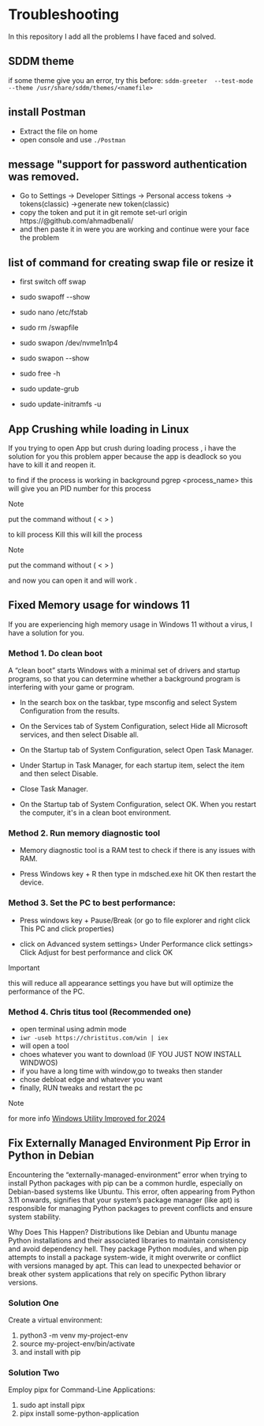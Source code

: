 # Troubleshooting
In this repository I add all the problems I have faced and solved.


## SDDM theme

if some theme give you an error, try this before:
`sddm-greeter  --test-mode --theme /usr/share/sddm/themes/<namefile>`

## install Postman

- Extract the file on home
- open console and use `./Postman` 

## message "support for password authentication was removed.

- Go to Settings -> Developer Sittings -> Personal access tokens -> tokens(classic) ->generate new token(classic)
- copy the token and put it in git remote set-url origin https://<Token>@github.com/ahmadbenali/<nameoofrepo> 
- and then paste it in were you are working and continue were your face the problem

## list of command for creating swap file or resize it

- first switch off swap
- sudo swapoff --show

- sudo nano /etc/fstab
- sudo rm /swapfile
- sudo swapon /dev/nvme1n1p4
- sudo swapon --show
- sudo free -h
- sudo update-grub
- sudo update-initramfs -u

## App Crushing while loading in Linux

If you trying to open App but crush during loading process , i have the solution for you
this problem apper because the app is deadlock so you have to kill it and reopen it.

to find if the process is working in background
pgrep <process_name> 
this will give you an PID number for this process

> [!NOTE]
> put the command without ( < > )

to kill process
Kill <with PID>
this will kill the process

> [!NOTE]
> put the command without ( < > )

and now you can open it and will work .

## Fixed Memory usage for windows 11

If you are experiencing high memory usage in Windows 11 without a virus, I have a solution for you.

### Method 1. Do clean boot
A “clean boot” starts Windows with a minimal set of drivers and startup programs, so that you can determine whether a background program is interfering with your game or program.

- In the search box on the taskbar, type msconfig and select System Configuration from the results.

- On the Services tab of System Configuration, select Hide all Microsoft services, and then select Disable all.

- On the Startup tab of System Configuration, select Open Task Manager.

- Under Startup in Task Manager, for each startup item, select the item and then select Disable.

- Close Task Manager.

- On the Startup tab of System Configuration, select OK. When you restart the computer, it's in a clean boot environment.

### Method 2. Run memory diagnostic tool

- Memory diagnostic tool is a RAM test to check if there is any issues with RAM.

- Press Windows key + R then type in mdsched.exe hit OK then restart the device.

### Method 3. Set the PC to best performance:

- Press windows key + Pause/Break (or go to file explorer and right click This PC and click properties)

- click on Advanced system settings> Under Performance click settings> Click Adjust for best performance and click OK

> [!IMPORTANT]
> this will reduce all appearance settings you have but will optimize the performance of the PC.

### Method 4. Chris titus tool (Recommended one)

- open terminal using admin mode
- `iwr -useb https://christitus.com/win | iex`
- will open a tool
- choes whatever you want to download (IF YOU JUST NOW INSTALL WINDWOS)
- if you have a long time with window,go to tweaks then stander
- chose debloat edge and whatever you want
- finally, RUN tweaks and restart the pc
> [!NOTE]
> for more info [Windows Utility Improved for 2024](https://youtu.be/5_AaHXrelTE?si=Cldx7EfRuN8Zf1-3)

## Fix Externally Managed Environment Pip Error in Python in Debian
Encountering the “externally-managed-environment” error when trying to install Python packages with pip can be a common hurdle, especially on Debian-based systems like Ubuntu. This error, often appearing from Python 3.11 onwards, signifies that your system’s package manager (like apt) is responsible for managing Python packages to prevent conflicts and ensure system stability.

Why Does This Happen?
Distributions like Debian and Ubuntu manage Python installations and their associated libraries to maintain consistency and avoid dependency hell. They package Python modules, and when pip attempts to install a package system-wide, it might overwrite or conflict with versions managed by apt. This can lead to unexpected behavior or break other system applications that rely on specific Python library versions.

### Solution One
Create a virtual environment:
1. python3 -m venv my-project-env
2. source my-project-env/bin/activate
3. and install with pip

### Solution Two
Employ pipx for Command-Line Applications:
1. sudo apt install pipx
2. pipx install some-python-application






